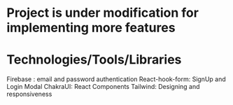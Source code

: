 #  Project is under modification for implementing more features
# Technologies/Tools/Libraries

Firebase : email and password authentication
React-hook-form: SignUp and Login Modal
ChakraUI: React Components
Tailwind: Designing and responsiveness


